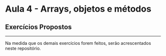 # Aula 4 - Arrays, objetos e métodos

## Exercícios Propostos
-------




Na medida que os demais exercícios forem feitos, serão acrescentados neste repositório.